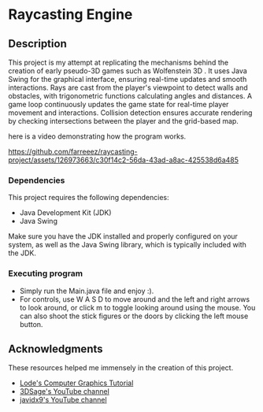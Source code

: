 # Raycasting Engine

## Description

This project is my attempt at replicating the mechanisms behind the creation of early pseudo-3D games such as Wolfenstein 3D . It uses Java Swing for the graphical interface, ensuring real-time updates and smooth interactions. Rays are cast from the player's viewpoint to detect walls and obstacles, with trigonometric functions calculating angles and distances. A game loop continuously updates the game state for real-time player movement and interactions. Collision detection ensures accurate rendering by checking intersections between the player and the grid-based map.

here is a video demonstrating how the program works.

https://github.com/farreeez/raycasting-project/assets/126973663/c30f14c2-56da-43ad-a8ac-425538d6a485


### Dependencies
This project requires the following dependencies:

* Java Development Kit (JDK)
* Java Swing

Make sure you have the JDK installed and properly configured on your system, as well as the Java Swing library, which is typically included with the JDK.

### Executing program

* Simply run the Main.java file and enjoy :).
* For controls, use W A S D to move around and the left and right arrows to look around, or click m to toggle looking around using the mouse. You can also shoot the stick figures or the doors by clicking the left mouse button.

## Acknowledgments

These resources helped me immensely in the creation of this project.
* [Lode's Computer Graphics Tutorial](https://lodev.org/cgtutor/raycasting.html)
* [3DSage's YouTube channel](https://www.youtube.com/@3DSage)
* [javidx9's YouTube channel](https://www.youtube.com/@javidx9)

